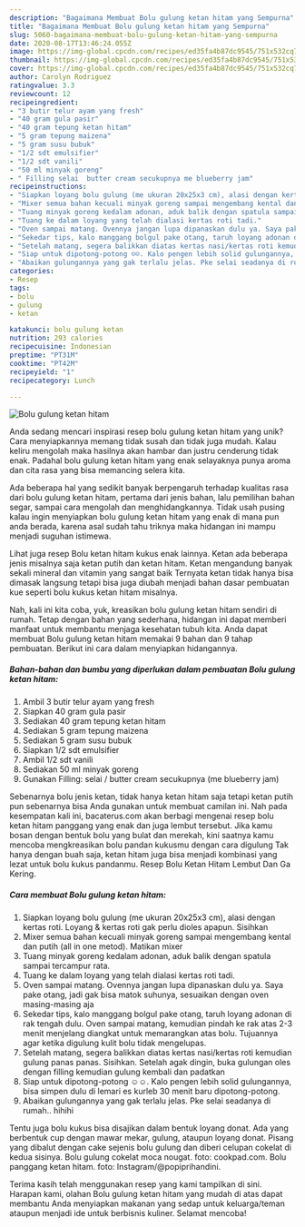 ```yaml
---
description: "Bagaimana Membuat Bolu gulung ketan hitam yang Sempurna"
title: "Bagaimana Membuat Bolu gulung ketan hitam yang Sempurna"
slug: 5060-bagaimana-membuat-bolu-gulung-ketan-hitam-yang-sempurna
date: 2020-08-17T13:46:24.055Z
image: https://img-global.cpcdn.com/recipes/ed35fa4b87dc9545/751x532cq70/bolu-gulung-ketan-hitam-foto-resep-utama.jpg
thumbnail: https://img-global.cpcdn.com/recipes/ed35fa4b87dc9545/751x532cq70/bolu-gulung-ketan-hitam-foto-resep-utama.jpg
cover: https://img-global.cpcdn.com/recipes/ed35fa4b87dc9545/751x532cq70/bolu-gulung-ketan-hitam-foto-resep-utama.jpg
author: Carolyn Rodriguez
ratingvalue: 3.3
reviewcount: 12
recipeingredient:
- "3 butir telur ayam yang fresh"
- "40 gram gula pasir"
- "40 gram tepung ketan hitam"
- "5 gram tepung maizena"
- "5 gram susu bubuk"
- "1/2 sdt emulsifier"
- "1/2 sdt vanili"
- "50 ml minyak goreng"
- " Filling selai  butter cream secukupnya me blueberry jam"
recipeinstructions:
- "Siapkan loyang bolu gulung (me ukuran 20x25x3 cm), alasi dengan kertas roti. Loyang &amp; kertas roti gak perlu dioles apapun. Sisihkan"
- "Mixer semua bahan kecuali minyak goreng sampai mengembang kental dan putih (all in one metod). Matikan mixer"
- "Tuang minyak goreng kedalam adonan, aduk balik dengan spatula sampai tercampur rata."
- "Tuang ke dalam loyang yang telah dialasi kertas roti tadi."
- "Oven sampai matang. Ovennya jangan lupa dipanaskan dulu ya. Saya pake otang, jadi gak bisa matok suhunya, sesuaikan dengan oven masing-masing aja"
- "Sekedar tips, kalo manggang bolgul pake otang, taruh loyang adonan di rak tengah dulu. Oven sampai matang, kemudian pindah ke rak atas 2-3 menit menjelang diangkat untuk memarangkan atas bolu. Tujuannya agar ketika digulung kulit bolu tidak mengelupas."
- "Setelah matang, segera balikkan diatas kertas nasi/kertas roti kemudian gulung panas panas. Sisihkan. Setelah agak dingin, buka gulungan oles dengan filling kemudian gulung kembali dan padatkan"
- "Siap untuk dipotong-potong ☺️☺️. Kalo pengen lebih solid gulungannya, bisa simpen dulu di lemari es kurleb 30 menit baru dipotong-potong."
- "Abaikan gulungannya yang gak terlalu jelas. Pke selai seadanya di rumah.. hihihi"
categories:
- Resep
tags:
- bolu
- gulung
- ketan

katakunci: bolu gulung ketan 
nutrition: 293 calories
recipecuisine: Indonesian
preptime: "PT31M"
cooktime: "PT42M"
recipeyield: "1"
recipecategory: Lunch

---
```



![Bolu gulung ketan hitam](https://img-global.cpcdn.com/recipes/ed35fa4b87dc9545/751x532cq70/bolu-gulung-ketan-hitam-foto-resep-utama.jpg)

Anda sedang mencari inspirasi resep bolu gulung ketan hitam yang unik? Cara menyiapkannya memang tidak susah dan tidak juga mudah. Kalau keliru mengolah maka hasilnya akan hambar dan justru cenderung tidak enak. Padahal bolu gulung ketan hitam yang enak selayaknya punya aroma dan cita rasa yang bisa memancing selera kita.

Ada beberapa hal yang sedikit banyak berpengaruh terhadap kualitas rasa dari bolu gulung ketan hitam, pertama dari jenis bahan, lalu pemilihan bahan segar, sampai cara mengolah dan menghidangkannya. Tidak usah pusing kalau ingin menyiapkan bolu gulung ketan hitam yang enak di mana pun anda berada, karena asal sudah tahu triknya maka hidangan ini mampu menjadi suguhan istimewa.

Lihat juga resep Bolu ketan hitam kukus enak lainnya. Ketan ada beberapa jenis misalnya saja ketan putih dan ketan hitam. Ketan mengandung banyak sekali mineral dan vitamin yang sangat baik Ternyata ketan tidak hanya bisa dimasak langsung tetapi bisa juga diubah menjadi bahan dasar pembuatan kue seperti bolu kukus ketan hitam misalnya.


Nah, kali ini kita coba, yuk, kreasikan bolu gulung ketan hitam sendiri di rumah. Tetap dengan bahan yang sederhana, hidangan ini dapat memberi manfaat untuk membantu menjaga kesehatan tubuh kita. Anda dapat membuat Bolu gulung ketan hitam memakai 9 bahan dan 9 tahap pembuatan. Berikut ini cara dalam menyiapkan hidangannya.

<!--inarticleads1-->

##### Bahan-bahan dan bumbu yang diperlukan dalam pembuatan Bolu gulung ketan hitam:

1. Ambil 3 butir telur ayam yang fresh
1. Siapkan 40 gram gula pasir
1. Sediakan 40 gram tepung ketan hitam
1. Sediakan 5 gram tepung maizena
1. Sediakan 5 gram susu bubuk
1. Siapkan 1/2 sdt emulsifier
1. Ambil 1/2 sdt vanili
1. Sediakan 50 ml minyak goreng
1. Gunakan  Filling: selai / butter cream secukupnya (me blueberry jam)


Sebenarnya bolu jenis ketan, tidak hanya ketan hitam saja tetapi ketan putih pun sebenarnya bisa Anda gunakan untuk membuat camilan ini. Nah pada kesempatan kali ini, bacaterus.com akan berbagi mengenai resep bolu ketan hitam panggang yang enak dan juga lembut tersebut. Jika kamu bosan dengan bentuk bolu yang bulat dan merekah, kini saatnya kamu mencoba mengkreasikan bolu pandan kukusmu dengan cara digulung Tak hanya dengan buah saja, ketan hitam juga bisa menjadi kombinasi yang lezat untuk bolu kukus pandanmu. Resep Bolu Ketan Hitam Lembut Dan Ga Kering. 

<!--inarticleads2-->

##### Cara membuat Bolu gulung ketan hitam:

1. Siapkan loyang bolu gulung (me ukuran 20x25x3 cm), alasi dengan kertas roti. Loyang &amp; kertas roti gak perlu dioles apapun. Sisihkan
1. Mixer semua bahan kecuali minyak goreng sampai mengembang kental dan putih (all in one metod). Matikan mixer
1. Tuang minyak goreng kedalam adonan, aduk balik dengan spatula sampai tercampur rata.
1. Tuang ke dalam loyang yang telah dialasi kertas roti tadi.
1. Oven sampai matang. Ovennya jangan lupa dipanaskan dulu ya. Saya pake otang, jadi gak bisa matok suhunya, sesuaikan dengan oven masing-masing aja
1. Sekedar tips, kalo manggang bolgul pake otang, taruh loyang adonan di rak tengah dulu. Oven sampai matang, kemudian pindah ke rak atas 2-3 menit menjelang diangkat untuk memarangkan atas bolu. Tujuannya agar ketika digulung kulit bolu tidak mengelupas.
1. Setelah matang, segera balikkan diatas kertas nasi/kertas roti kemudian gulung panas panas. Sisihkan. Setelah agak dingin, buka gulungan oles dengan filling kemudian gulung kembali dan padatkan
1. Siap untuk dipotong-potong ☺️☺️. Kalo pengen lebih solid gulungannya, bisa simpen dulu di lemari es kurleb 30 menit baru dipotong-potong.
1. Abaikan gulungannya yang gak terlalu jelas. Pke selai seadanya di rumah.. hihihi


Tentu juga bolu kukus bisa disajikan dalam bentuk loyang donat. Ada yang berbentuk cup dengan mawar mekar, gulung, ataupun loyang donat. Pisang yang dibalut dengan cake sejenis bolu gulung dan diberi celupan cokelat di kedua sisinya. Bolu gulung cokelat moca nougat. foto: cookpad.com. Bolu panggang ketan hitam. foto: Instagram/@popiprihandini. 

Terima kasih telah menggunakan resep yang kami tampilkan di sini. Harapan kami, olahan Bolu gulung ketan hitam yang mudah di atas dapat membantu Anda menyiapkan makanan yang sedap untuk keluarga/teman ataupun menjadi ide untuk berbisnis kuliner. Selamat mencoba!
